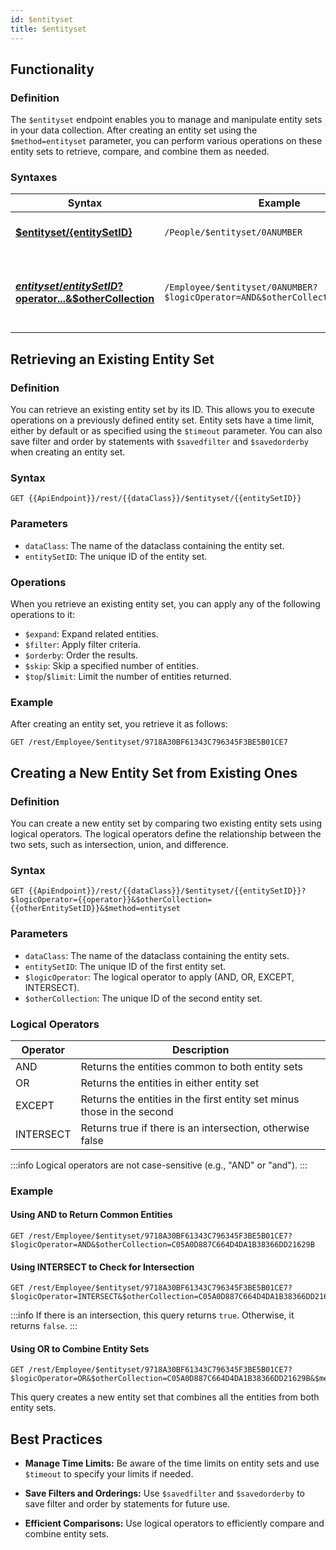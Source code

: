 ```yaml
---
id: $entityset
title: $entityset 
---
```



## Functionality


### Definition

The `$entityset` endpoint enables you to manage and manipulate entity sets in your data collection. After creating an entity set using the `$method=entityset` parameter, you can perform various operations on these entity sets to retrieve, compare, and combine them as needed.


### Syntaxes

| Syntax | Example | Description |
|--------|---------|-------------|
| [**$entityset/{entitySetID}**](#retrieving-an-existing-entity-set) | `/People/$entityset/0ANUMBER` | Retrieves an existing entity set |
| [**$entityset/{entitySetID}?$operator...&$otherCollection**](#creating-a-new-entity-set-from-existing-ones) | `/Employee/$entityset/0ANUMBER?$logicOperator=AND&$otherCollection=C0ANUMBER` | Creates a new entity set by comparing existing entity sets |



## Retrieving an Existing Entity Set

### Definition

You can retrieve an existing entity set by its ID. This allows you to execute operations on a previously defined entity set. Entity sets have a time limit, either by default or as specified using the `$timeout` parameter. You can also save filter and order by statements with `$savedfilter` and `$savedorderby` when creating an entity set.

### Syntax

```
GET {{ApiEndpoint}}/rest/{{dataClass}}/$entityset/{{entitySetID}}
```

### Parameters

- `dataClass`: The name of the dataclass containing the entity set.
- `entitySetID`: The unique ID of the entity set.

### Operations

When you retrieve an existing entity set, you can apply any of the following operations to it:

- `$expand`: Expand related entities.
- `$filter`: Apply filter criteria.
- `$orderby`: Order the results.
- `$skip`: Skip a specified number of entities.
- `$top`/`$limit`: Limit the number of entities returned.

### Example

After creating an entity set, you retrieve it as follows:

```
GET /rest/Employee/$entityset/9718A30BF61343C796345F3BE5B01CE7
```

## Creating a New Entity Set from Existing Ones

### Definition

You can create a new entity set by comparing two existing entity sets using logical operators. The logical operators define the relationship between the two sets, such as intersection, union, and difference.

### Syntax

```
GET {{ApiEndpoint}}/rest/{{dataClass}}/$entityset/{{entitySetID}}?$logicOperator={{operator}}&$otherCollection={{otherEntitySetID}}&$method=entityset
```

### Parameters

- `dataClass`: The name of the dataclass containing the entity sets.
- `entitySetID`: The unique ID of the first entity set.
- `$logicOperator`: The logical operator to apply (AND, OR, EXCEPT, INTERSECT).
- `$otherCollection`: The unique ID of the second entity set.

### Logical Operators

| Operator   | Description |
|------------|-------------|
| AND        | Returns the entities common to both entity sets |
| OR         | Returns the entities in either entity set |
| EXCEPT     | Returns the entities in the first entity set minus those in the second |
| INTERSECT  | Returns true if there is an intersection, otherwise false |

:::info
Logical operators are not case-sensitive (e.g., "AND" or "and").
:::


### Example

#### Using AND to Return Common Entities

```
GET /rest/Employee/$entityset/9718A30BF61343C796345F3BE5B01CE7?$logicOperator=AND&$otherCollection=C05A0D887C664D4DA1B38366DD21629B
```

#### Using INTERSECT to Check for Intersection

```
GET /rest/Employee/$entityset/9718A30BF61343C796345F3BE5B01CE7?$logicOperator=INTERSECT&$otherCollection=C05A0D887C664D4DA1B38366DD21629B
```

:::info
If there is an intersection, this query returns `true`. Otherwise, it returns `false`.
:::

#### Using OR to Combine Entity Sets

```
GET /rest/Employee/$entityset/9718A30BF61343C796345F3BE5B01CE7?$logicOperator=OR&$otherCollection=C05A0D887C664D4DA1B38366DD21629B&$method=entityset
```

This query creates a new entity set that combines all the entities from both entity sets.

## Best Practices

- **Manage Time Limits:** Be aware of the time limits on entity sets and use `$timeout` to specify your limits if needed.

- **Save Filters and Orderings:** Use `$savedfilter` and `$savedorderby` to save filter and order by statements for future use.

- **Efficient Comparisons:** Use logical operators to efficiently compare and combine entity sets.

